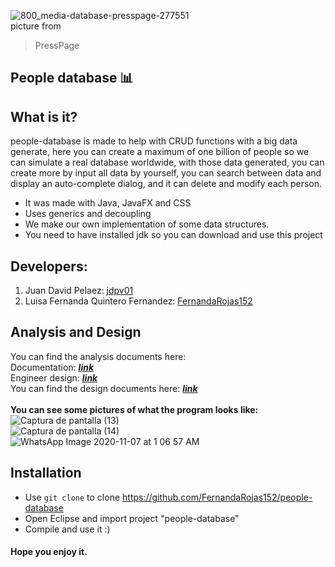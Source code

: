 ![800_media-database-presspage-277551](https://user-images.githubusercontent.com/45322807/98432905-7974a880-2090-11eb-8cbf-699dc00ed150.png)
<br>picture from
> PressPage
## People database :bar_chart:
## What is it?
people-database is made to help with CRUD functions with a big data generate, here you can create a maximum of one billion of people so we can simulate a real database worldwide, with those data generated, you can create more by input all data by yourself, you can search between data and display an auto-complete dialog, and it can delete and modify each person. <br>
- It was made with Java, JavaFX and CSS
- Uses generics and decoupling
- We make our own implementation of some data structures.
- You need to have installed jdk so you can download and use this project

## Developers:
1. Juan David Pelaez: [jdpv01](https://github.com/jdpv01) <br> 
2. Luisa Fernanda Quintero Fernandez: [FernandaRojas152](https://github.com/FernandaRojas152)
## Analysis and Design
You can find the analysis documents here: <br> Documentation: [***link***](docs/DOCUMENTACION.pdf) <br>
Engineer design: [***link***](docs/METODODELAINGENIERIA.pdf)
<br>
You can find the design documents here: [***link***](docs) <br> <br>
**You can see some pictures of what the program looks like:** <br>
![Captura de pantalla (13)](https://user-images.githubusercontent.com/45322807/98433482-66b0a280-2095-11eb-8202-2678d5a09140.png) <br>
![Captura de pantalla (14)](https://user-images.githubusercontent.com/45322807/98433518-bd1de100-2095-11eb-8dff-37866d869b5d.png) <br>
![WhatsApp Image 2020-11-07 at 1 06 57 AM](https://user-images.githubusercontent.com/45322807/98433736-be500d80-2097-11eb-81de-d1d542e3fc73.jpeg)

## Installation

* Use `git clone` to clone https://github.com/FernandaRojas152/people-database
* Open Eclipse and import project "people-database"
* Compile and use it :)

#### Hope you enjoy it.
